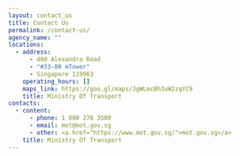 ```yaml
---
layout: contact_us
title: Contact Us
permalink: /contact-us/
agency_name: ""
locations:
  - address:
      - 460 Alexandra Road
      - "#33-00 mTower"
      - Singapore 119963
    operating_hours: []
    maps_link: https://goo.gl/maps/JgWLmcBh3uW2zqYC9
    title: Ministry Of Transport
contacts:
  - content:
      - phone: 1 800 278 3500
      - email: mot@mot.gov.sg
      - other: <a href="https://www.mot.gov.sg/">mot.gov.sg</a>
    title: Ministry Of Transport
---
```

